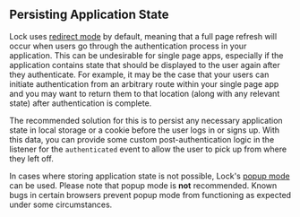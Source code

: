 ## Persisting Application State

Lock uses [redirect mode](https://auth0.com/docs/libraries/lock) by default, meaning that a full page refresh will occur when users go through the authentication process in your application. This can be undesirable for single page apps, especially if the application contains state that should be displayed to the user again after they authenticate. For example, it may be the case that your users can initiate authentication from an arbitrary route within your single page app and you may want to return them to that location (along with any relevant state) after authentication is complete.

The recommended solution for this is to persist any necessary application state in local storage or a cookie before the user logs in or signs up. With this data, you can provide some custom post-authentication logic in the listener for the `authenticated` event to allow the user to pick up from where they left off.

In cases where storing application state is not possible, Lock's [popup mode](https://auth0.com/docs/libraries/lock/v10/popup-mode) can be used. Please note that popup mode is **not** recommended. Known bugs in certain browsers prevent popup mode from functioning as expected under some circumstances.
